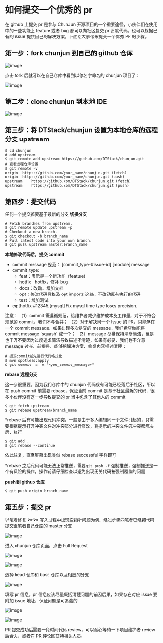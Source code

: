 # 如何提交一个优秀的 pr

在 github 上提交 pr 是参与 ChunJun 开源项目的一个重要途径，小伙伴们在使用中的一些功能上 feature 或者 bug 都可以向社区提交 pr 贡献代码，也可以根据已有的 issue 提供自己的解决方案。下面给大家带来提交一个优秀 PR 的步骤。

## 第一步：fork chunjun 到自己的 github 仓库

![image](/chunjun-next/doc/pr/pr1.png)

点击 fork 后就可以在自己仓库中看到以你名字命名的 chunjun 项目了：

![image](/chunjun-next/doc/pr/pr2.png)

## 第二步：clone chunjun 到本地 IDE

![image](/chunjun-next/doc/pr/pr3.png)

## 第三步：将 DTStack/chunjun 设置为本地仓库的远程分支 upstream

```shell
$ cd chunjun
# add upstream
$ git remote add upstream https://github.com/DTStack/chunjun.git
# 查看远程仓库设置
$ git remote -v
origin  https://github.com/your_name/chunjun.git (fetch)
origin  https://github.com/your_name/chunjun.git (push)
upstream    https://github.com/DTStack/chunjun.git (fetch)
upstream    https://github.com/DTStack/chunjun.git (push)
```

## 第四步：提交代码

任何一个提交都要基于最新的分支
**切换分支**

```shell
# Fetch branches from upstream.
$ git remote update upstream -p
# Checkout a new branch.
$ git checkout -b branch_name
# Pull latest code into your own branch.
$ git pull upstream master:branch_name
```

**本地修改代码后，提交 commit**

- commit message 规范：
  [commit_type-#issue-id] [module] message
- commit_type:
  - feat：表示是一个新功能（feature)
  - hotfix：hotfix，修补 bug
  - docs：改动、增加文档
  - opt：修改代码风格及 opt imports 这些，不改动原有执行的代码
  - test：增加测试
- eg:[hotfix-#12345][mysql] Fix mysql time type loses precision.

注意：
（1）commit 需遵循规范，给维护者减少维护成本及工作量，对于不符合规范的 commit，我们不与合并；
（2）对于解决同一个 Issue 的 PR，只能存在一个 commit message，如果出现多次提交的 message，我们希望你能将 commit message 'squash' 成一个；
（3）message 尽量保持清晰简洁，但是也千万不要因为过度追求简洁导致描述不清楚，如果有必要，我们也不介意 message 过长，前提是，能够把解决方案、修复内容描述清楚；

```shell
# 提交commit前先进行代码格式化
$ mvn spotless:apply
$ git commit -a -m "<you_commit_message>"
```

**rebase 远程分支**

这一步很重要，因为我们仓库中的 chunjun 代码很有可能已经落后于社区，所以在 push commit 前需要 rebase，保证当前 commit 是基于社区最新的代码，很多小伙伴没有这一步导致提交的 pr 当中包含了其他人的 commit

```shell
$ git fetch upstream
$ git rebase upstream/branch_name
```

\*rebase 后有可能出现代码冲突，一般是由于多人编辑同一个文件引起的，只需要根据提示打开冲突文件对冲突部分进行修改，将提示的冲突文件的冲突都解决后，执行

```shell
$ git add .
$ git rebase --continue
```

依此往复，直至屏幕出现类似 rebase successful 字样即可

\*rebase 之后代码可能无法正常推送，需要`git push -f` 强制推送，强制推送是一个有风险的操作，操作前请仔细检查以避免出现无关代码被强制覆盖的问题

**push 到 github 仓库**

```shell
$ git push origin branch_name
```

## 第五步：提交 pr

以笔者修复 kafka 写入过程中出现空指针问题为例，经过步骤四笔者已经把代码提交至笔者自己仓库的 master 分支

![image](/chunjun-next/doc/pr/pr4.png)

进入 chunjun 仓库页面，点击 Pull Request

![image](/chunjun-next/doc/pr/pr5.png)

![image](/chunjun-next/doc/pr/pr6.png)

选择 head 仓库和 base 仓库以及相应的分支

![image](/chunjun-next/doc/pr/pr7.png)

填写 pr 信息，pr 信息应该尽量概括清楚问题的前因后果，如果存在对应 issue 要附加 issue 地址，保证问题是可追溯的

![image](/chunjun-next/doc/pr/pr8.png)

![image](/chunjun-next/doc/pr/pr9.png)

PR 提交成功后需要一段时间代码 review，可以耐心等待一下项目维护者 review 后合入，或者在 PR 评论区艾特相关人员。
